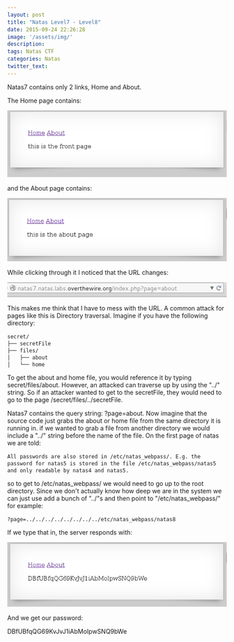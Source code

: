 ```yaml
---
layout: post
title: "Natas Level7 - Level8"
date: 2015-09-24 22:26:28
image: '/assets/img/'
description:
tags: Natas CTF
categories: Natas
twitter_text:
---
```

Natas7 contains only 2 links, Home and About.

The Home page contains:

![Screenshot1](/assets/img/screenshots/Natas_level7-1.png)

and the About page contains:

![Screenshot2](/assets/img/screenshots/Natas_level7-2.png)

While clicking through it I noticed that the URL changes:

![Screenshot3](/assets/img/screenshots/Natas_level7-3.png)

This makes me think that I have to mess with the URL. A common attack for pages like this is Directory traversal. Imagine if you have the following directory:

	secret/
	├── secretFile
	├── files/
	│   ├── about
	│   └── home

To get the about and home file, you would reference it by typing secret/files/about. However, an attacked can traverse up by using the "../" string. So if an attacker wanted to get to the secretFile, they would need to go to the page /secret/files/../secretFile. 

Natas7 contains the query string: ?page=about. Now imagine that the source code just grabs the about or home file from the same directory it is running in. if we wanted to grab a file from another directory we would include a "../" string before the name of the file. On the first page of natas we are told:

    All passwords are also stored in /etc/natas_webpass/. E.g. the password for natas5 is stored in the file /etc/natas_webpass/natas5 and only readable by natas4 and natas5.

so to get to /etc/natas_webpass/ we would need to go up to the root directory. Since we don't actually know how deep we are in the system we can just use add a bunch of "../"s and then point to "/etc/natas_webpass/" for example:
 
    ?page=../../../../../../../../etc/natas_webpass/natas8
    
If we type that in, the server responds with:

![Screenshot4](/assets/img/screenshots/Natas_level7-4.png)
    
And we get our password:

DBfUBfqQG69KvJvJ1iAbMoIpwSNQ9bWe 

